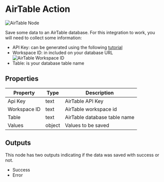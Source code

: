 # AirTable Action

![AirTable Node](assets/airtable-node-2.png)

Save some data to an AirTable database. For this integration to work, you will need to collect some information:

- API Key: can be generated using the following [tutorial](https://support.airtable.com/hc/en-us/articles/219046777-How-do-I-get-my-API-key-)
- Workspace ID: in included on your database URL
![AirTable Workspace ID](assets/airtable-workspace-id.png)
- Table: is your database table name

## Properties

| Property | Type   | Description                       |
| -------- | ------ | --------------------------------- |
| Api Key     | text | AirTable API Key |
| Workspace ID     | text | AirTable workspace id |
| Table    | text | AirTable database table name |
| Values     | object | Values to be saved |

## Outputs

This node has two outputs indicating if the data was saved with success or not.

- Success
- Error